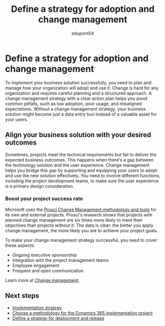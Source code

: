 ﻿---
title: Define a strategy for adoption and change management
description: Learn how to plan and execute a change management strategy that helps your organization adopt and use your new business solution effectively.
ms.date: 01/11/2024
ms.topic: conceptual
author: edupont04
ms.author: veneva
ms.custom:
  - ai-seo-date: 01/11/2024
  - ai-gen-docs-bap
  - ai-gen-title
  - ai-gen-desc
content_well_notification: AI-contribution
---

# Define a strategy for adoption and change management

To implement your business solution successfully, you need to plan and manage how your organization will adopt and use it. Change is hard for any organization and requires careful planning and a structured approach. A change management strategy with a clear action plan helps you avoid common pitfalls, such as low adoption, poor usage, and misaligned expectations. Without a change management strategy, your business solution might become just a data entry tool instead of a valuable asset for your users.

## Align your business solution with your desired outcomes

Sometimes, projects meet the technical requirements but fail to deliver the expected business outcomes. This happens when there's a gap between the technology solution and the user experience. Change management helps you bridge this gap by supporting and equipping your users to adopt and use the new solution effectively. You need to involve different functions, including the project development teams, to make sure the user experience is a primary design consideration.

### Boost your project success rate

Microsoft uses the [Prosci Change Management methodology and tools](https://www.prosci.com/blog/spotlight-leader-of-change-management-at-microsoft) for its own and external projects. Prosci's research shows that projects with planned change management are six times more likely to meet their objectives than projects without it. The data is clear: the better you apply change management, the more likely you are to achieve your project goals.

To make your change management strategy successful, you need to cover these aspects:

- Ongoing executive sponsorship  
- Integration with the project management teams  
- Employee engagement  
- Frequent and open communication  

Learn more at [Change management](./dynamics365-guidance-pr/guidance/implementation-guide/change-management.md).

## Next steps

- [Implementation strategy](implementation-strategy.md)  
- [Choose a methodology for the Dynamics 365 implementation project](implementation-strategy-choose-methodology.md)  
- [Define a strategy for deployment and release](implementation-strategy-define-strategy-deployment-release.md)  
